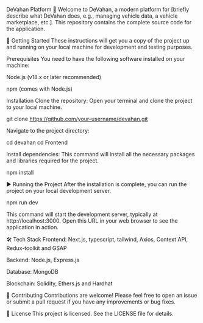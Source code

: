 DeVahan Platform 🚗
Welcome to DeVahan, a modern platform for [briefly describe what DeVahan does, e.g., managing vehicle data, a vehicle marketplace, etc.]. This repository contains the complete source code for the application.

🚀 Getting Started
These instructions will get you a copy of the project up and running on your local machine for development and testing purposes.

Prerequisites
You need to have the following software installed on your machine:

Node.js (v18.x or later recommended)

npm (comes with Node.js)

Installation
Clone the repository:
Open your terminal and clone the project to your local machine.

git clone https://github.com/your-username/devahan.git

Navigate to the project directory:

cd devahan
cd Frontend

Install dependencies:
This command will install all the necessary packages and libraries required for the project.

npm install


▶️ Running the Project
After the installation is complete, you can run the project on your local development server.

npm run dev

This command will start the development server, typically at http://localhost:3000. Open this URL in your web browser to see the application in action.

🛠️ Tech Stack
Frontend: Next.js, typescript, tailwind, Axios, Context API, Redux-toolkit and GSAP

Backend: Node.js, Express.js

Database: MongoDB

Blockchain: Solidity, Ethers.js and Hardhat

🤝 Contributing
Contributions are welcome! Please feel free to open an issue or submit a pull request if you have any improvements or bug fixes.

📄 License
This project is licensed. See the LICENSE file for details.
